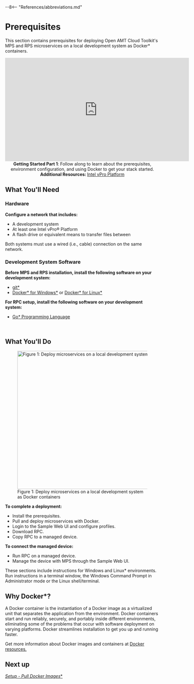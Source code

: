 --8<-- "References/abbreviations.md"
# Prerequisites

This section contains prerequisites for deploying Open AMT Cloud Toolkit's MPS and RPS microservices on a local development system as Docker* containers. 

<div style="text-align:center;">
  <iframe width="600" height="337" src="https://www.youtube.com/embed/Nuwm4SxbvjA" title="YouTube video player" frameborder="0" allow="accelerometer; autoplay; clipboard-write; encrypted-media; gyroscope; picture-in-picture" allowfullscreen></iframe>
  <figcaption><b>Getting Started Part 1</b>: Follow along to learn about the prerequisites, environment configuration, and using Docker to get your stack started. <b>Additional Resources: </b><a href="https://www.intel.com/content/www/us/en/developer/topic-technology/edge-5g/hardware/vpro-platform-retail.html">Intel vPro Platform</a></figcaption>
</div>

## What You'll Need

### Hardware

**Configure a network that includes:**

-  A development system 
-  At least one Intel vPro® Platform
-  A flash drive or equivalent means to transfer files between

Both systems must use a wired (i.e., cable) connection on the same network.

### Development System Software

**Before MPS and RPS installation, install the following software on your development system:**

- [git*](https://git-scm.com/downloads)
- [Docker* for Windows*](https://docs.docker.com/desktop/install/windows-install/) or [Docker* for Linux*](https://docs.docker.com/desktop/install/linux-install/)

**For RPC setup, install the following software on your development system:**

* [Go* Programming Language](https://go.dev/)

<br>

## What You'll Do

<figure class="figure-image">
  <img width="800" height="450" src="..\..\..\assets\images\LocalDockerWorkflow.png" alt="Figure 1: Deploy microservices on a local development system as Docker containers">
  <figcaption>Figure 1: Deploy microservices on a local development system as Docker containers</figcaption>
</figure>

**To complete a deployment:**

- Install the prerequisites.
- Pull and deploy microservices with Docker.
- Login to the Sample Web UI and configure profiles.
- Download RPC.
- Copy RPC to a managed device.


**To connect the managed device:**

- Run RPC on a managed device.
- Manage the device with MPS through the Sample Web UI.

These sections include instructions for Windows and Linux* environments. Run instructions in a terminal window, the Windows Command Prompt in Administrator mode or the Linux shell/terminal.

## Why Docker*?

A Docker container is the instantiation of a Docker image as a virtualized unit that separates the application from the environment. Docker containers start and run reliably, securely, and portably inside different environments, eliminating some of the problems that occur with software deployment on varying platforms. Docker streamlines installation to get you up and running faster.

Get more information about Docker images and containers at [Docker resources.](https://www.docker.com/resources/what-container)   

## Next up
[**Setup - Pull Docker* Images**](setup.md)

